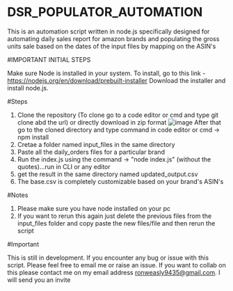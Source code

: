 # DSR_POPULATOR_AUTOMATION

This is an automation script written in node.js specifically designed for automating daily sales report for amazon brands and populating the gross units sale based on the dates of the input files by mapping on the ASIN's

#IMPORTANT INITIAL STEPS

Make sure Node is installed in your system. To install, go to this link - https://nodejs.org/en/download/prebuilt-installer
Download the installer and install node.js.

#Steps

1. Clone the repository (To clone go to a code editor or cmd and type git clone abd the url) or directly download in zip format
![image](https://github.com/user-attachments/assets/79cad651-f5c0-4cc5-954e-09a837939a8b)
After that go to the cloned directory and type command in code editor or cmd -> npm install
2. Cretae a folder named input_files in the same directory
3. Paste all the daily_orders files for a particular brand
4. Run the index.js using the command -> "node index.js" (without the quotes)...run in CLI or any editor
5. get the result in the same directory named updated_output.csv
6. The base.csv is completely customizable based on your brand's ASIN's

#Notes

1. Please make sure you have node installed on your pc
2. If you want to rerun this again just delete the previous files from the input_files folder and copy paste the new files/file and then rerun the script

#Important

This is still in development. If you encounter any bug or issue with this script. Please feel free to email me or raise an issue.
If you want to collab on this please contact me on my email address ronweasly9435@gmail.com. I will send you an invite
